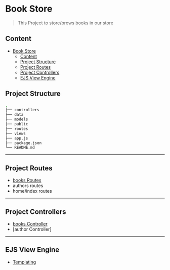 # Book Store
> This Project to store/brows books in our store

## Content
- [Book Store](#book-store)
  - [Content](#content)
  - [Project Structure](#project-structure)
  - [Project Routes](#project-routes)
  - [Project Controllers](#project-controllers)
  - [EJS View Engine](#ejs-view-engine)


## Project Structure
```bash
.
├── controllers
├── data
├── models
├── public
├── routes
├── views
├── app.js
├── package.json
└── README.md
```

<hr>

## Project Routes
- [books Routes](./routes/)
- authors routes
- home/index routes

<hr>

## Project Controllers
- [books Controller](./controllers/)
- [author Controller]


<hr>

## EJS View Engine
- [Templating](./views/)
